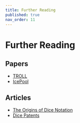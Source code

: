 ```yaml
---
title: Further Reading
published: true
nav_order: 11
---
```


# Further Reading

## Papers
- [TROLL](http://hjemmesider.diku.dk/~torbenm/Troll/Troll-SAC.pdf)
- [IcePool](https://github.com/HighDiceRoller/icepool/blob/main/papers/icepool_preprint.pdf)

## Articles
- [The Origins of Dice Notation](http://playingattheworld.blogspot.com/2013/08/the-origins-of-dice-notation.html)
- [Dice Patents](http://www.dicecollector.com/DICEINFO_PATENTS.html)
